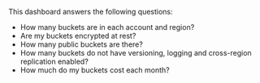 This dashboard answers the following questions:

- How many buckets are in each account and region?
- Are my buckets encrypted at rest?
- How many public buckets are there?
- How many buckets do not have versioning, logging and cross-region replication enabled?
- How much do my buckets cost each month?
